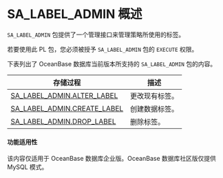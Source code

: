 SA_LABEL_ADMIN 概述 
======================================

`SA_LABEL_ADMIN` 包提供了一个管理接口来管理策略所使用的标签。

若要使用此 PL 包，您必须被授予 `SA_LABEL_ADMIN` 包的 `EXECUTE` 权限。

下表列出了 OceanBase 数据库当前版本所支持的 `SA_LABEL_ADMIN` 包的内容。


|                                  **存储过程**                                  | **描述**  |
|----------------------------------------------------------------------------|---------|
| [SA_LABEL_ADMIN.ALTER_LABEL](2.sa-label-admin-alter-label-oracle.md)  | 更改现有标签。 |
| [SA_LABEL_ADMIN.CREATE_LABEL](3.sa-label-admin-create-label-oracle.md) | 创建数据标签。 |
| [SA_LABEL_ADMIN.DROP_LABEL](4.sa-label-admin-drop-label-oracle.md)   | 删除标签。   |


  <main id="notice" >
    <h4>功能适用性</h4>
    <p>该内容仅适用于 OceanBase 数据库企业版。OceanBase 数据库社区版仅提供 MySQL 模式。</p>
  </main>
